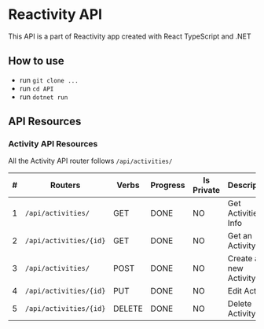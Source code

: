 # Reactivity API

This API is a part of Reactivity app created with React TypeScript and .NET

## How to use

- run `git clone ...`
- run `cd API`
- run `dotnet run`

## API Resources

### Activity API Resources

All the Activity API router follows `/api/activities/`

| #   | Routers                   | Verbs  | Progress | Is Private | Description                                      |
| --- | ------------------------- | ------ | -------- | ---------- | ------------------------------------------------ |
| 1   | `/api/activities/`                | GET    | DONE     | NO        | Get Activities Info |
| 2   | `/api/activities/{id}`                | GET   | DONE     | NO         | Get an Activity |
| 3   | `/api/activities/`          | POST   | DONE     | NO         | Create a new Activity |
| 4   | `/api/activities/{id}` | PUT   | DONE     | NO         | Edit Activity |
| 5   | `/api/activities/{id}` | DELETE  | DONE     | NO         | Delete Activity |
